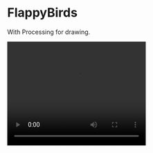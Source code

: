 # FlappyBirds
<p>With Processing for drawing.</p>
<!--<img src="https://github.com/laulaiu/Particles/blob/master/2023-02-17-10-28-11.gif" alt="Minha Figura">-->
<video width="320" height="240" controls>
  <source src="[movie.mp4](https://github.com/laulaiu/FlappyBirds/blob/master/2023-04-12%2010-29-42.mp4)" type="video/mp4">
  <source src="movie.ogg" type="video/ogg">
  Your browser does not support the video tag.
</video>
